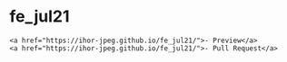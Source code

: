# fe_jul21

    <a href="https://ihor-jpeg.github.io/fe_jul21/">- Preview</a>
    <a href="https://ihor-jpeg.github.io/fe_jul21/">- Pull Request</a>